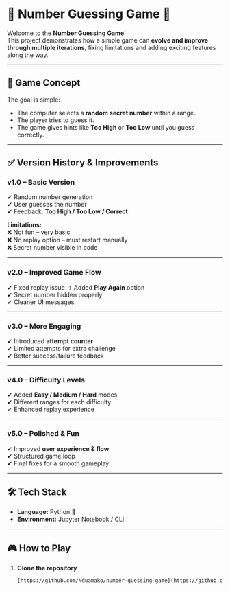 # 🔢 Number Guessing Game 🎯

Welcome to the **Number Guessing Game**!  
This project demonstrates how a simple game can **evolve and improve through multiple iterations**, fixing limitations and adding exciting features along the way.  

---

## 🚀 **Game Concept**
The goal is simple:
- The computer selects a **random secret number** within a range.
- The player tries to guess it.
- The game gives hints like **Too High** or **Too Low** until you guess correctly.

---

## ✅ **Version History & Improvements**
### **v1.0 – Basic Version**
✔ Random number generation  
✔ User guesses the number  
✔ Feedback: **Too High / Too Low / Correct**  

**Limitations:**  
❌ Not fun – very basic  
❌ No replay option – must restart manually  
❌ Secret number visible in code  

---

### **v2.0 – Improved Game Flow**
✔ Fixed replay issue → Added **Play Again** option  
✔ Secret number hidden properly  
✔ Cleaner UI messages  

---

### **v3.0 – More Engaging**
✔ Introduced **attempt counter**  
✔ Limited attempts for extra challenge  
✔ Better success/failure feedback  

---

### **v4.0 – Difficulty Levels**
✔ Added **Easy / Medium / Hard** modes  
✔ Different ranges for each difficulty  
✔ Enhanced replay experience  

---

### **v5.0 – Polished & Fun**
✔ Improved **user experience & flow**  
✔ Structured game loop  
✔ Final fixes for a smooth gameplay  

---

## 🛠 **Tech Stack**
- **Language:** Python 🐍
- **Environment:** Jupyter Notebook / CLI  

---

## 🎮 **How to Play**
1. **Clone the repository**  
   ```bash
   [https://github.com/Nduamako/number-guessing-game](https://github.com/Nduamako/number-guessing-game)

